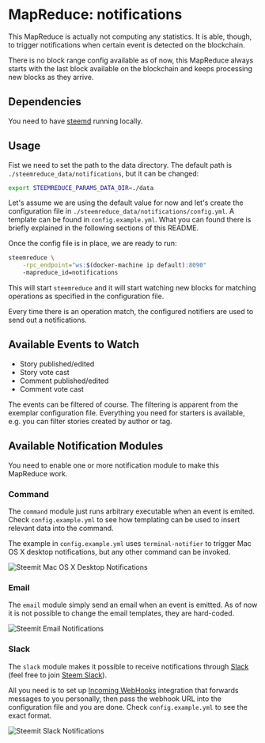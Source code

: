 # MapReduce: notifications

This MapReduce is actually not computing any statistics. It is able, though,
to trigger notifications when certain event is detected on the blockchain.

There is no block range config available as of now, this MapReduce always
starts with the last block available on the blockchain and keeps processing
new blocks as they arrive.

## Dependencies

You need to have [steemd](https://steem.io/documentation/how-to-build/) running locally.

## Usage

Fist we need to set the path to the data directory. The default path is
`./steemreduce_data/notifications`, but it can be changed:

```bash
export STEEMREDUCE_PARAMS_DATA_DIR=./data
```

Let's assume we are using the default value for now and let's create
the configuration file in `./steemreduce_data/notifications/config.yml`.
A template can be found in `config.example.yml`. What you can found there is
briefly explained in the following sections of this README.

Once the config file is in place, we are ready to run:

```bash
steemreduce \
	-rpc_endpoint="ws:$(docker-machine ip default):8090"
	-mapreduce_id=notifications
```

This will start `steemreduce` and it will start watching new blocks for matching
operations as specified in the configuration file.

Every time there is an operation match, the configured notifiers are used to
send out a notifications.

## Available Events to Watch

* Story published/edited
* Story vote cast
* Comment published/edited
* Comment vote cast

The events can be filtered of course. The filtering is apparent from the
exemplar configuration file. Everything you need for starters is available, e.g.
you can filter stories created by author or tag.

## Available Notification Modules

You need to enable one or more notification module to make this MapReduce work.

### Command

The `command` module just runs arbitrary executable when an event is emited.
Check `config.example.yml` to see how templating can be used to insert relevant
data into the command.

The example in `config.example.yml` uses `terminal-notifier` to trigger Mac OS X
desktop notifications, but any other command can be invoked.

![Steemit Mac OS X Desktop Notifications](https://ipfs.pics/ipfs/QmP52GSJ9Fpb1MLVor66rWnuG9pYvxwR59g1gsBZNw1cd1)

### Email

The `email` module simply send an email when an event is emitted. As of now it
is not possible to change the email templates, they are hard-coded.

![Steemit Email Notifications](https://ipfs.pics/ipfs/QmfPTZkEyo1VLuDKM7igyQwdYpThWxfJ3x69ndzurJ9GB6)

### Slack

The `slack` module makes it possible to receive notifications through
[Slack](https://slack.com/) (feel free to join [Steem Slack](http://steem.herokuapp.com/)).

All you need is to set up [Incoming WebHooks](https://steem.slack.com/apps/A0F7XDUAZ-incoming-webhooks)
integration that forwards messages to you personally, then pass the webhook URL
into the configuration file and you are done. Check `config.example.yml` to see
the exact format.

![Steemit Slack Notifications](http://i.imgur.com/pr5OlYv.png)
